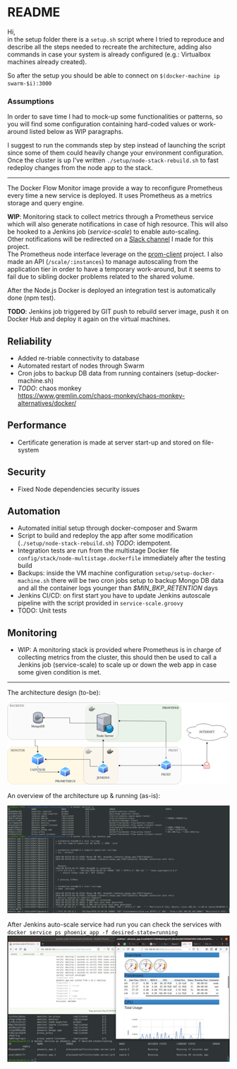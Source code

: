 # README
Hi,  
in the setup folder there is a `setup.sh` script where I tried to reproduce and describe all the steps needed to recreate the architecture, adding also commands in case your system is already configured (e.g.: Virtualbox machines already created).

So after the setup you should be able to connect on `$(docker-machine ip swarm-$i):3000`


### Assumptions
In order to save time I had to mock-up some functionalities or patterns, so you will find some configuration 
containing hard-coded values or work-around listed below as WIP paragraphs.

I suggest to run the commands step by step instead of launching the script since some of them could heavily change your environment configuration.
Once the cluster is up I've written `./setup/node-stack-rebuild.sh` to fast redeploy changes from the node app to the stack.

---
The Docker Flow Monitor image provide a way to reconfigure Prometheus every time a new service is deployed. It uses Prometheus as a metrics storage and query engine.

**WIP**: Monitoring stack to collect metrics through a Prometheus service which will also generate notifications in case of high resource.
This will also be hooked to a Jenkins job (*service-scale*) to enable auto-scaling.  
Other notifications will be redirected on a [Slack channel](https://phoenix-bgc3988.slack.com/) I made for this project.  
The Prometheus node interface leverage on the [prom-client](https://github.com/siimon/prom-client) project.
I also made an API (`/scale/:instances`) to manage autoscaling from the application tier in order to have
a temporary work-around, but it seems to fail due to sibling docker problems related to the shared volume.

After the Node.js Docker is deployed an integration test is automatically done (npm test).

**TODO**: Jenkins job triggered by GIT push to rebuild server image, push it on Docker Hub and deploy it again on the virtual machines.


## Reliability
- Added re-triable connectivity to database
- Automated restart of nodes through Swarm
- Cron jobs to backup DB data from running containers (setup-docker-machine.sh)
- *TODO*: chaos monkey  
https://www.gremlin.com/chaos-monkey/chaos-monkey-alternatives/docker/


## Performance
- Certificate generation is made at server start-up and stored on file-system

## Security
- Fixed Node dependencies security issues

## Automation
- Automated initial setup through docker-composer and Swarm
- Script to build and redeploy the app after some modification (`./setup/node-stack-rebuild.sh`)
    *TODO*: idempotent.
- Integration tests are run from the multistage Docker file `config/stack/node-multistage.dockerfile` immediately after the testing build
- Backups: inside the VM machine configuration `setup/setup-docker-machine.sh` there will be two cron jobs setup to backup Mongo DB data and all the container logs younger than *$MIN_BKP_RETENTION* days
- Jenkins CI/CD: on first start you have to update Jenkins autoscale pipeline with the script provided in `service-scale.groovy`
- TODO: Unit tests

## Monitoring
- WIP: A monitoring stack is provided where Prometheus is in charge of collecting metrics from the cluster, this should then be used to call a Jenkins job (service-scale) to scale up or down the web app in case some given condition is met.

----
The architecture design (to-be):  

![TO-BE architecture design](docs/phoenix_cloud_architecture.png)

An overview of the architecture up & running (as-is):  

![Architecture logs](docs/services-up_node-logs_mocha-test_mongo-connection.png)

After Jenkins auto-scale service had run you can check the services with `docker service ps phoenix_app -f desired-state=running`
![Jenkins autoscaling](docs/jenkins-autoscale_cadvisor-monitor.jpg)

